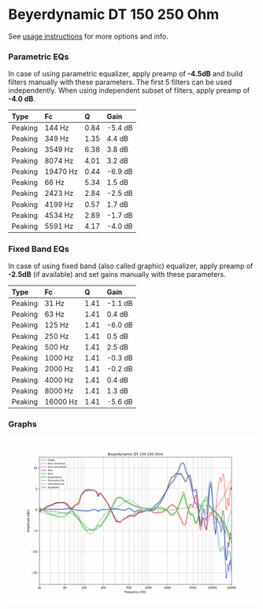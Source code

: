 # Beyerdynamic DT 150 250 Ohm
See [usage instructions](https://github.com/jaakkopasanen/AutoEq#usage) for more options and info.

### Parametric EQs
In case of using parametric equalizer, apply preamp of **-4.5dB** and build filters manually
with these parameters. The first 5 filters can be used independently.
When using independent subset of filters, apply preamp of **-4.0 dB**.

| Type    | Fc       |    Q | Gain    |
|:--------|:---------|:-----|:--------|
| Peaking | 144 Hz   | 0.84 | -5.4 dB |
| Peaking | 349 Hz   | 1.35 | 4.4 dB  |
| Peaking | 3549 Hz  | 6.38 | 3.8 dB  |
| Peaking | 8074 Hz  | 4.01 | 3.2 dB  |
| Peaking | 19470 Hz | 0.44 | -6.9 dB |
| Peaking | 66 Hz    | 5.34 | 1.5 dB  |
| Peaking | 2423 Hz  | 2.84 | -2.5 dB |
| Peaking | 4199 Hz  | 0.57 | 1.7 dB  |
| Peaking | 4534 Hz  | 2.89 | -1.7 dB |
| Peaking | 5591 Hz  | 4.17 | -4.0 dB |

### Fixed Band EQs
In case of using fixed band (also called graphic) equalizer, apply preamp of **-2.5dB**
(if available) and set gains manually with these parameters.

| Type    | Fc       |    Q | Gain    |
|:--------|:---------|:-----|:--------|
| Peaking | 31 Hz    | 1.41 | -1.1 dB |
| Peaking | 63 Hz    | 1.41 | 0.4 dB  |
| Peaking | 125 Hz   | 1.41 | -6.0 dB |
| Peaking | 250 Hz   | 1.41 | 0.5 dB  |
| Peaking | 500 Hz   | 1.41 | 2.5 dB  |
| Peaking | 1000 Hz  | 1.41 | -0.3 dB |
| Peaking | 2000 Hz  | 1.41 | -0.2 dB |
| Peaking | 4000 Hz  | 1.41 | 0.4 dB  |
| Peaking | 8000 Hz  | 1.41 | 1.3 dB  |
| Peaking | 16000 Hz | 1.41 | -5.6 dB |

### Graphs
![](./Beyerdynamic%20DT%20150%20250%20Ohm.png)